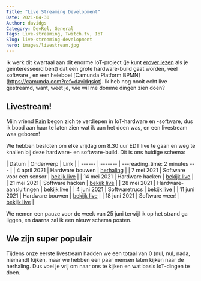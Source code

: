```yaml
---
Title: "Live Streaming Development"
Date: 2021-04-30
Author: davidgs
Category: DevRel, General
Tags: Live-streaming, Twitch.tv, IoT
Slug: live-streaming-development
hero: images/livestream.jpg
---
```


Ik werk dit kwartaal aan dit enorme IoT-project (je kunt [erover lezen](/posts/category/camunda/iot-project) als je geïnteresseerd bent) dat een grote hardware-build gaat worden, veel software , en een heleboel [Camunda Platform BPMN] (https://camunda.com?ref=davidgsiot). Ik heb nog nooit echt live gestreamd, want, weet je, wie wil me domme dingen zien doen?

## Livestream!

Mijn vriend [Rain](https://twitter.com/rainleander) begon zich te verdiepen in IoT-hardware en -software, dus ik bood aan haar te laten zien wat ik aan het doen was, en een livestream was geboren!

We hebben besloten om elke vrijdag om 8.30 uur EDT live te gaan en weg te knallen bij deze hardware- en software-build. Dit is ons huidige schema:

| Datum | Onderwerp | Link |
| ------ | ------- | ---reading_time: 2 minutes
--- |
| 4 april 2021 | Hardware bouwen | [herhaling](https://www.twitch.tv/videos/1005977038) |
| 7 mei 2021 | Software voor een sensor | [bekijk live](https://twitch.tv/davidgsiot) |
| 14 mei 2021 | Hardware hacken | [bekijk live](https://twitch.tv/davidgsiot) |
| 21 mei 2021 | Software hacken | [bekijk live](https://twitch.tv/davidgsiot) |
| 28 mei 2021 | Hardware-aansluitingen | [bekijk live](https://twitch.tv/davidgsiot) |
| 4 juni 2021 | Softwaretrucs | [bekijk live](https://twitch.tv/davidgsiot) |
| 11 juni 2021 | Hardware bouwen | [bekijk live](https://twitch.tv/davidgsiot) |
| 18 juni 2021 | Software weer! | [bekijk live](https://twitch.tv/davidgsiot) |

We nemen een pauze voor de week van 25 juni terwijl ik op het strand ga liggen, en daarna zal ik een nieuw schema posten.

## We zijn super populair

Tijdens onze eerste livestream hadden we een totaal van 0 (nul, nul, nada, niemand) kijken, maar we hebben een paar mensen laten kijken naar de herhaling. Dus voel je vrij om naar ons te kijken en wat basis IoT-dingen te doen.
